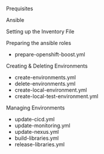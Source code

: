 Prequisites

Ansible

Setting up the Inventory File

Preparing the ansible roles

* prepare-openshift-boost.yml

Creating & Deleting Environments

* create-environments.yml
* delete-environments.yml
* create-local-environment.yml
* create-local-test-environment.yml

Managing Environments

* update-cicd.yml
* update-monitoring.yml
* update-nexus.yml  
* build-libraries.yml
* release-libraries.yml


